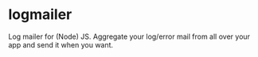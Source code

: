 # logmailer
Log mailer for (Node) JS. Aggregate your log/error mail from all over your app and send it when you want.
